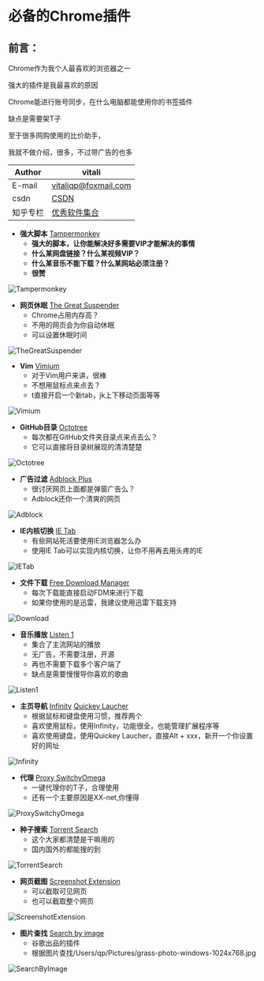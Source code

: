 # 必备的Chrome插件


## 前言：

Chrome作为我个人最喜欢的浏览器之一

强大的插件是我最喜欢的原因

Chrome能进行账号同步，在什么电脑都能使用你的书签插件

缺点是需要架T子

至于很多网购使用的比价助手，

我就不做介绍，很多，不过带广告的也多


|Author|vitali|
|---|---
|E-mail|vitaliqp@foxmail.com
|csdn|[CSDN](https://blog.csdn.net/baidu_35154065/article/details/81213468)
|知乎专栏|[优秀软件集合](https://zhuanlan.zhihu.com/vitali-software)

* **强大脚本**		[Tampermonkey][1]
	*	**强大的脚本，让你能解决好多需要VIP才能解决的事情**
	* 	**什么某网盘链接？什么某视频VIP？**
	*  	**什么某音乐不能下载？什么某网站必须注册？**
	*  **很赞**


![Tampermonkey](https://github.com/JustVita/Excellent-software/raw/master/ChromePlugins/GIF/Tampermonkey.gif)

	
* **网页休眠**		[The Great Suspender][2]
	*	Chrome占用内存高？
	* 	不用的网页会为你自动休眠
	*	可以设置休眠时间  

![TheGreatSuspender](https://github.com/JustVita/Excellent-software/raw/master/ChromePlugins/GIF/TheGreatSuspender.gif)

* **Vim**		[Vimium][3]
	*	对于Vim用户来讲，很棒
	* 	不想用鼠标点来点去？
	*  	t直接开启一个新tab，jk上下移动页面等等

![Vimium](https://github.com/JustVita/Excellent-software/raw/master/ChromePlugins/GIF/Vimium.gif)

* **GitHub目录**		[Octotree][4]
	*	每次都在GitHub文件夹目录点来点去么？
	* 	它可以直接将目录树展现的清清楚楚

![Octotree](https://github.com/JustVita/Excellent-software/raw/master/ChromePlugins/GIF/Octotree.gif)

* **广告过滤**		[Adblock Plus][5]		
	*	很讨厌网页上面都是弹窗广告么？
	* 	Adblock还你一个清爽的网页
   

![Adblock](https://github.com/JustVita/Excellent-software/raw/master/ChromePlugins/GIF/Adblock.gif)

* **IE内核切换**		[IE Tab][6]
	*	有些网站死活要使用IE浏览器怎么办
	* 	使用IE Tab可以实现内核切换，让你不用再去用头疼的IE
	 

![IETab](https://github.com/JustVita/Excellent-software/raw/master/ChromePlugins/GIF/IETab.gif)

* **文件下载**		[Free Download Manager][7]
	*	每次下载能直接启动FDM来进行下载
	* 	如果你使用的是迅雷，我建议使用迅雷下载支持
  

![Download](https://github.com/JustVita/Excellent-software/raw/master/ChromePlugins/GIF/Download.gif)
	

* **音乐播放**		[Listen 1][8]
	* 	集合了主流网站的播放
	* 	无广告，不需要注册，开源
	*  	再也不需要下载多个客户端了
	*  	缺点是需要慢慢导你喜欢的歌曲

![Listen1](https://github.com/JustVita/Excellent-software/raw/master/ChromePlugins/GIF/Listen1.gif)	

* **主页导航**		[Infinity][9] [Quickey Laucher][14]
	*	根据鼠标和键盘使用习惯，推荐两个
	* 	喜欢使用鼠标，使用Infinity，功能很全，也能管理扩展程序等
	*  	喜欢使用键盘，使用Quickey Laucher，直接Alt + xxx，新开一个你设置好的网址

![Infinity](https://github.com/JustVita/Excellent-software/raw/master/ChromePlugins/GIF/Infinity.gif)

* **代理**		[Proxy SwitchyOmega][10]
	* 	一键代理你的T子，合理使用
	* 	还有一个主要原因是XX-net,你懂得

![ProxySwitchyOmega](https://github.com/JustVita/Excellent-software/raw/master/ChromePlugins/GIF/ProxySwitchyOmega.gif)

* **种子搜索**		[Torrent Search][11]  
	*	这个大家都清楚是干嘛用的
	* 	国内国外的都能搜的到
   

![TorrentSearch](https://github.com/JustVita/Excellent-software/raw/master/ChromePlugins/GIF/TorrentSearch.gif)

* **网页截图**		[Screenshot Extension][12]
	*	可以截取可见网页
	* 	也可以截取整个网页    

![ScreenshotExtension](https://github.com/JustVita/Excellent-software/raw/master/ChromePlugins/GIF/ScreenshotExtension.gif)	

* **图片查找**		[Search by image][13]
	* 	谷歌出品的插件
	*  	根据图片查找/Users/qp/Pictures/grass-photo-windows-1024x768.jpg
   

![SearchByImage](https://github.com/JustVita/Excellent-software/raw/master/ChromePlugins/GIF/SearchByImage.gif)

[1]:https://chrome.google.com/webstore/detail/tampermonkey/dhdgffkkebhmkfjojejmpbldmpobfkfo?utm_source=chrome-ntp-icon
[2]:https://chrome.google.com/webstore/detail/the-great-suspender/klbibkeccnjlkjkiokjodocebajanakg?utm_source=chrome-ntp-icon
[3]:https://chrome.google.com/webstore/detail/vimium/dbepggeogbaibhgnhhndojpepiihcmeb?utm_source=chrome-ntp-icon
[4]:https://chrome.google.com/webstore/detail/octotree/bkhaagjahfmjljalopjnoealnfndnagc?utm_source=chrome-ntp-icon
[5]:https://chrome.google.com/webstore/detail/adblock-plus/cfhdojbkjhnklbpkdaibdccddilifddb?utm_source=chrome-ntp-icon
[6]:https://chrome.google.com/webstore/detail/ie-tab/hehijbfgiekmjfkfjpbkbammjbdenadd?utm_source=chrome-ntp-icon
[7]:https://chrome.google.com/webstore/detail/free-download-manager/ahmpjcflkgiildlgicmcieglgoilbfdp?utm_source=chrome-ntp-icon
[8]:https://github.com/listen1/listen1_chrome_extension
[9]:https://chrome.google.com/webstore/detail/infinity-new-tabproductiv/dbfmnekepjoapopniengjbcpnbljalfg?utm_source=chrome-ntp-icon
[10]:https://chrome.google.com/webstore/detail/proxy-switchyomega/padekgcemlokbadohgkifijomclgjgif?utm_source=chrome-ntp-icon
[11]:https://chrome.google.com/webstore/detail/torrent-search/afbpdhiclgghnffhkinjikglgmolhpee
[12]:https://chrome.google.com/webstore/detail/1-click-webpage-screensho/akgpcdalpfphjmfifkmfbpdmgdmeeaeo?utm_source=chrome-ntp-icon
[13]:https://chrome.google.com/webstore/detail/search-by-image-by-google/dajedkncpodkggklbegccjpmnglmnflm?utm_source=chrome-ntp-icon
[14]:https://chrome.google.com/webstore/detail/quickey-launcher/nibepjokbndognmmejkdjcflfehkdhce?utm_source=chrome-ntp-icon
[15]:https://github.com/JustVita/Excellent-software
